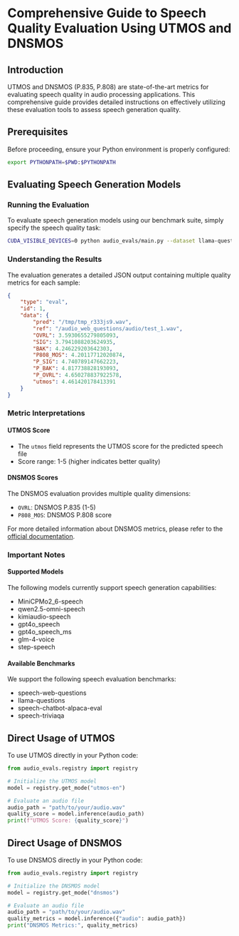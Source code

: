 # Comprehensive Guide to Speech Quality Evaluation Using UTMOS and DNSMOS

## Introduction
UTMOS and DNSMOS (P.835, P.808) are state-of-the-art metrics for evaluating speech quality in audio processing applications. This comprehensive guide provides detailed instructions on effectively utilizing these evaluation tools to assess speech generation quality.

## Prerequisites
Before proceeding, ensure your Python environment is properly configured:
```bash
export PYTHONPATH=$PWD:$PYTHONPATH
```

## Evaluating Speech Generation Models

### Running the Evaluation
To evaluate speech generation models using our benchmark suite, simply specify the speech quality task:

```bash
CUDA_VISIBLE_DEVICES=0 python audio_evals/main.py --dataset llama-questions --model MiniCPMo2_6-speech --task speech-quality
```

### Understanding the Results
The evaluation generates a detailed JSON output containing multiple quality metrics for each sample:

```json
{
    "type": "eval",
    "id": 1,
    "data": {
        "pred": "/tmp/tmp_r333js9.wav",
        "ref": "/audio_web_questions/audio/test_1.wav",
        "OVRL": 3.5930655279805093,
        "SIG": 3.7941088203624935,
        "BAK": 4.246229203642303,
        "P808_MOS": 4.20117712020874,
        "P_SIG": 4.740789147662223,
        "P_BAK": 4.817738828193093,
        "P_OVRL": 4.650278837922578,
        "utmos": 4.461420178413391
    }
}
```

### Metric Interpretations

#### UTMOS Score
- The `utmos` field represents the UTMOS score for the predicted speech file
- Score range: 1-5 (higher indicates better quality)

#### DNSMOS Scores
The DNSMOS evaluation provides multiple quality dimensions:
- `OVRL`: DNSMOS P.835  (1-5)
- `P808_MOS`: DNSMOS P.808 score

For more detailed information about DNSMOS metrics, please refer to the [official documentation](https://github.com/microsoft/DNS-Challenge/tree/master/DNSMOS).

### Important Notes

#### Supported Models
The following models currently support speech generation capabilities:
- MiniCPMo2_6-speech
- qwen2.5-omni-speech
- kimiaudio-speech
- gpt4o_speech
- gpt4o_speech_ms
- glm-4-voice
- step-speech

#### Available Benchmarks
We support the following speech evaluation benchmarks:
- speech-web-questions
- llama-questions
- speech-chatbot-alpaca-eval
- speech-triviaqa

## Direct Usage of UTMOS

To use UTMOS directly in your Python code:

```python
from audio_evals.registry import registry

# Initialize the UTMOS model
model = registry.get_mode("utmos-en")

# Evaluate an audio file
audio_path = "path/to/your/audio.wav"
quality_score = model.inference(audio_path)
print(f"UTMOS Score: {quality_score}")
```

## Direct Usage of DNSMOS

To use DNSMOS directly in your Python code:

```python
from audio_evals.registry import registry

# Initialize the DNSMOS model
model = registry.get_mode("dnsmos")

# Evaluate an audio file
audio_path = "path/to/your/audio.wav"
quality_metrics = model.inference({"audio": audio_path})
print("DNSMOS Metrics:", quality_metrics)
```
